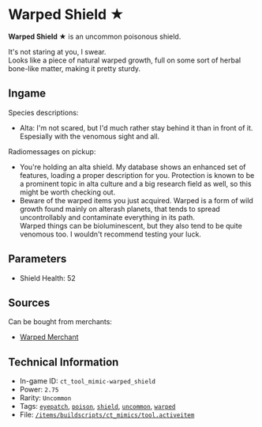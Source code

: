# Warped Shield ★

 **Warped Shield ★** is an uncommon poisonous shield.

It's not staring at you, I swear.  
Looks like a piece of natural warped growth, full on some sort of herbal bone-like matter, making it pretty sturdy.

## Ingame

Species descriptions:

- Alta: I'm not scared, but I'd much rather stay behind it than in front of it. Espesially with the venomous sight and all.

Radiomessages on pickup:

- You're holding an alta shield. My database shows an enhanced set of features, loading a proper description for you. Protection is known to be a prominent topic in alta culture and a big research field as well, so this might be worth checking out.
- Beware of the warped items you just acquired. Warped is a form of wild growth found mainly on alterash planets, that tends to spread uncontrollably and contaminate everything in its path.  
Warped things can be bioluminescent, but they also tend to be quite venomous too. I wouldn't recommend testing your luck.

## Parameters

- Shield Health: 52

## Sources

Can be bought from merchants:

- [Warped Merchant](https://ceterai.github.io/MyEnternia/Wiki/WarpedMerchant)

## Technical Information

- In-game ID: `ct_tool_mimic-warped_shield`
- Power: `2.75`
- Rarity: `Uncommon`
- Tags: [`eyepatch`](https://ceterai.github.io/MyEnternia/Wiki/Tags/Eyepatch), [`poison`](https://ceterai.github.io/MyEnternia/Wiki/Tags/Poison), [`shield`](https://ceterai.github.io/MyEnternia/Wiki/Tags/Shield), [`uncommon`](https://ceterai.github.io/MyEnternia/Wiki/Tags/Uncommon), [`warped`](https://ceterai.github.io/MyEnternia/Wiki/Tags/Warped)
- File: [`/items/buildscripts/ct_mimics/tool.activeitem`](https://github.com/Ceterai/Enternia/blob/main/items/buildscripts/ct_mimics/tool.activeitem)
